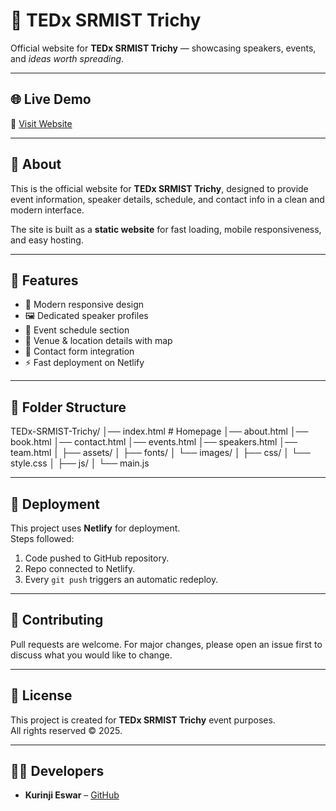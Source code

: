 # 🎤 TEDx SRMIST Trichy

Official website for **TEDx SRMIST Trichy** — showcasing speakers, events, and *ideas worth spreading*.

---

## 🌐 Live Demo
🔗 [Visit Website](https://tedx-srmist-trichy.netlify.app)  

---

## 📌 About
This is the official website for **TEDx SRMIST Trichy**, designed to provide event information, speaker details, schedule, and contact info in a clean and modern interface.  

The site is built as a **static website** for fast loading, mobile responsiveness, and easy hosting.

---

## 🚀 Features
- 🎨 Modern responsive design  
- 🖼️ Dedicated speaker profiles  
- 📅 Event schedule section  
- 📍 Venue & location details with map  
- 📧 Contact form integration  
- ⚡ Fast deployment on Netlify  

---

## 📂 Folder Structure
TEDx-SRMIST-Trichy/
│── index.html      # Homepage
│── about.html
│── book.html
│── contact.html
│── events.html
│── speakers.html
│── team.html
│
├── assets/
│   ├── fonts/
│   └── images/
│
├── css/
│   └── style.css
│
├── js/
│   └── main.js

---

## 🚀 Deployment
This project uses **Netlify** for deployment.  
Steps followed:
1. Code pushed to GitHub repository.  
2. Repo connected to Netlify.  
3. Every `git push` triggers an automatic redeploy.  

---

## 🤝 Contributing
Pull requests are welcome. For major changes, please open an issue first to discuss what you would like to change.  

---

## 📜 License
This project is created for **TEDx SRMIST Trichy** event purposes.  
All rights reserved © 2025.

---

## 🧑‍💻 Developers
- **Kurinji Eswar** – [GitHub](https://github.com/Kurinji-Eswar)  
